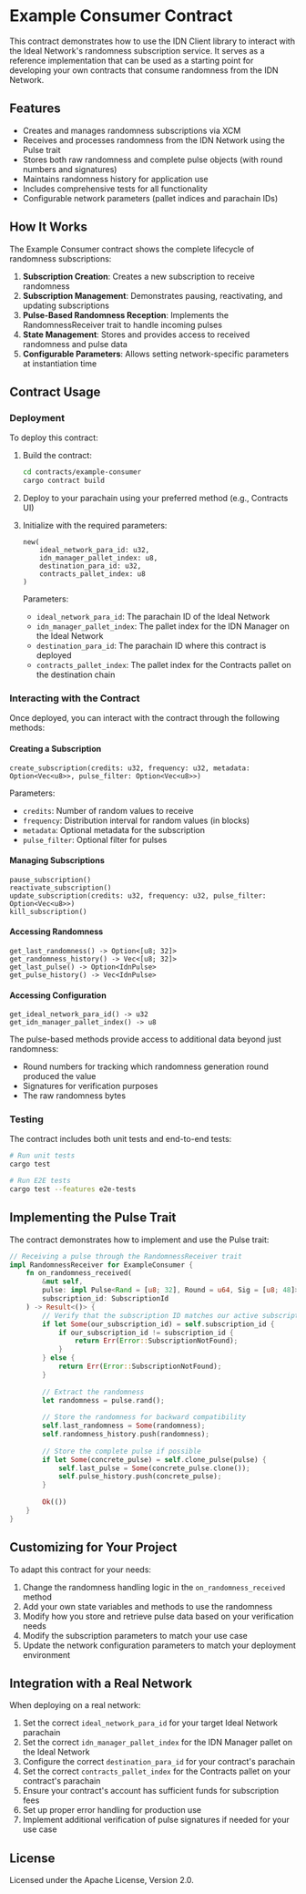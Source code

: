 # Example Consumer Contract

This contract demonstrates how to use the IDN Client library to interact with the Ideal Network's randomness subscription service. It serves as a reference implementation that can be used as a starting point for developing your own contracts that consume randomness from the IDN Network.

## Features

- Creates and manages randomness subscriptions via XCM
- Receives and processes randomness from the IDN Network using the Pulse trait
- Stores both raw randomness and complete pulse objects (with round numbers and signatures)
- Maintains randomness history for application use
- Includes comprehensive tests for all functionality
- Configurable network parameters (pallet indices and parachain IDs)

## How It Works

The Example Consumer contract shows the complete lifecycle of randomness subscriptions:

1. **Subscription Creation**: Creates a new subscription to receive randomness
2. **Subscription Management**: Demonstrates pausing, reactivating, and updating subscriptions
3. **Pulse-Based Randomness Reception**: Implements the RandomnessReceiver trait to handle incoming pulses
4. **State Management**: Stores and provides access to received randomness and pulse data
5. **Configurable Parameters**: Allows setting network-specific parameters at instantiation time

## Contract Usage

### Deployment

To deploy this contract:

1. Build the contract:
   ```bash
   cd contracts/example-consumer
   cargo contract build
   ```

2. Deploy to your parachain using your preferred method (e.g., Contracts UI)

3. Initialize with the required parameters:
   ```
   new(
       ideal_network_para_id: u32,
       idn_manager_pallet_index: u8,
       destination_para_id: u32,
       contracts_pallet_index: u8
   )
   ```

   Parameters:
   - `ideal_network_para_id`: The parachain ID of the Ideal Network
   - `idn_manager_pallet_index`: The pallet index for the IDN Manager on the Ideal Network
   - `destination_para_id`: The parachain ID where this contract is deployed
   - `contracts_pallet_index`: The pallet index for the Contracts pallet on the destination chain

### Interacting with the Contract

Once deployed, you can interact with the contract through the following methods:

#### Creating a Subscription

```
create_subscription(credits: u32, frequency: u32, metadata: Option<Vec<u8>>, pulse_filter: Option<Vec<u8>>)
```

Parameters:
- `credits`: Number of random values to receive
- `frequency`: Distribution interval for random values (in blocks)
- `metadata`: Optional metadata for the subscription
- `pulse_filter`: Optional filter for pulses

#### Managing Subscriptions

```
pause_subscription()
reactivate_subscription()
update_subscription(credits: u32, frequency: u32, pulse_filter: Option<Vec<u8>>)
kill_subscription()
```

#### Accessing Randomness

```
get_last_randomness() -> Option<[u8; 32]>
get_randomness_history() -> Vec<[u8; 32]>
get_last_pulse() -> Option<IdnPulse>
get_pulse_history() -> Vec<IdnPulse>
```

#### Accessing Configuration

```
get_ideal_network_para_id() -> u32
get_idn_manager_pallet_index() -> u8
```

The pulse-based methods provide access to additional data beyond just randomness:
- Round numbers for tracking which randomness generation round produced the value
- Signatures for verification purposes
- The raw randomness bytes

### Testing

The contract includes both unit tests and end-to-end tests:

```bash
# Run unit tests
cargo test

# Run E2E tests
cargo test --features e2e-tests
```

## Implementing the Pulse Trait

The contract demonstrates how to implement and use the Pulse trait:

```rust
// Receiving a pulse through the RandomnessReceiver trait
impl RandomnessReceiver for ExampleConsumer {
    fn on_randomness_received(
        &mut self,
        pulse: impl Pulse<Rand = [u8; 32], Round = u64, Sig = [u8; 48]>,
        subscription_id: SubscriptionId
    ) -> Result<()> {
        // Verify that the subscription ID matches our active subscription
        if let Some(our_subscription_id) = self.subscription_id {
            if our_subscription_id != subscription_id {
                return Err(Error::SubscriptionNotFound);
            }
        } else {
            return Err(Error::SubscriptionNotFound);
        }
        
        // Extract the randomness
        let randomness = pulse.rand();
        
        // Store the randomness for backward compatibility
        self.last_randomness = Some(randomness);
        self.randomness_history.push(randomness);
        
        // Store the complete pulse if possible
        if let Some(concrete_pulse) = self.clone_pulse(pulse) {
            self.last_pulse = Some(concrete_pulse.clone());
            self.pulse_history.push(concrete_pulse);
        }
        
        Ok(())
    }
}
```

## Customizing for Your Project

To adapt this contract for your needs:

1. Change the randomness handling logic in the `on_randomness_received` method
2. Add your own state variables and methods to use the randomness
3. Modify how you store and retrieve pulse data based on your verification needs
4. Modify the subscription parameters to match your use case
5. Update the network configuration parameters to match your deployment environment

## Integration with a Real Network

When deploying on a real network:

1. Set the correct `ideal_network_para_id` for your target Ideal Network parachain
2. Set the correct `idn_manager_pallet_index` for the IDN Manager pallet on the Ideal Network
3. Configure the correct `destination_para_id` for your contract's parachain
4. Set the correct `contracts_pallet_index` for the Contracts pallet on your contract's parachain
5. Ensure your contract's account has sufficient funds for subscription fees
6. Set up proper error handling for production use
7. Implement additional verification of pulse signatures if needed for your use case

## License

Licensed under the Apache License, Version 2.0.
